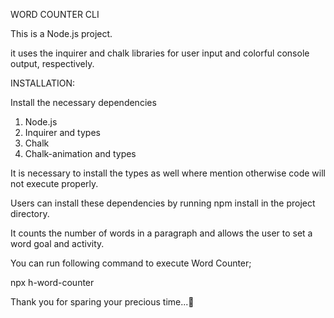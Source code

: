 WORD COUNTER CLI

This is a Node.js project.

it uses the inquirer and chalk libraries for user input and colorful console output, respectively.

INSTALLATION:

Install the necessary dependencies
1. Node.js
2. Inquirer and types
3. Chalk
4. Chalk-animation and types 

It is necessary to install the types as well where mention otherwise code will not execute properly.

 Users can install these dependencies by running npm install in the project directory.

It counts the number of words in a paragraph and allows the user to set a word goal and activity.

You can run following command to execute Word Counter;

npx h-word-counter

Thank you for sparing your precious time...🤗